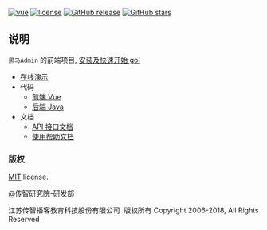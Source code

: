 [![vue](https://img.shields.io/badge/vue-2.5.9-brightgreen.svg?style=flat-square ':no-zoom')](https://github.com/vuejs/vue)
[![license](https://img.shields.io/github/license/mashape/apistatus.svg?style=flat-square ':no-zoom')](https://github.com/itheima2017/vue-element-admin-itheima/blob/master/LICENSE)
[![GitHub release](https://img.shields.io/github/release/itheima2017/vue-element-admin-itheima.svg?style=flat-square ':no-zoom')](https://github.com/itheima2017/vue-element-admin-itheima/releases)
[![GitHub stars](https://img.shields.io/github/stars/itheima2017/vue-element-admin-itheima.svg?style=flat-square&label=Stars ':no-zoom')](https://github.com/itheima2017/vue-element-admin-itheima)

## 说明

`黑马Admin` 的前端项目, [安装及快速开始 go!](http://itheimaadmin.itcast.cn/book/help/#/getting-started)

* [在线演示](http://itheimaadmin.itcast.cn/preview/vue/dist)
* 代码
  * [前端 Vue](https://github.com/itheima2017/vue-element-admin-itheima)
  * [后端 Java](https://github.com/itheima2017/vue-element-admin-api-java-itheima)
* 文档
  * [API 接口文档](http://itheimaadmin.itcast.cn/book/api/_book/)
  * [使用帮助文档](http://itheimaadmin.itcast.cn/book/help/)

### 版权

[MIT](https://github.com/itheima2017/vue-element-admin-itheima/blob/master/LICENSE) license.

@传智研究院-研发部

江苏传智播客教育科技股份有限公司 &nbsp;版权所有 Copyright 2006-2018, All Rights Reserved

